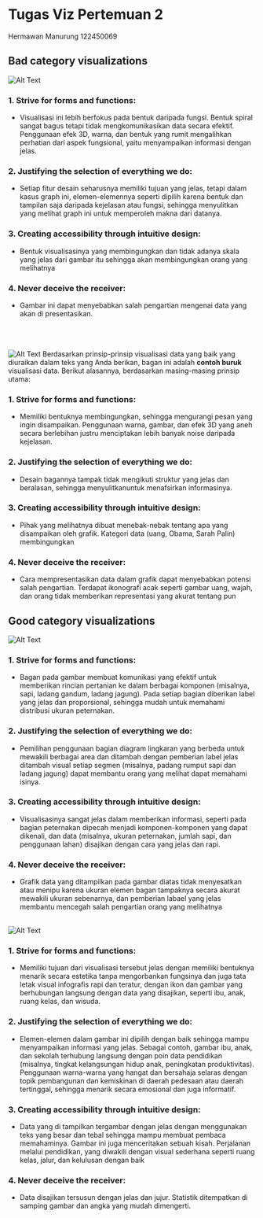 # Tugas Viz Pertemuan 2
Hermawan Manurung
122450069

## Bad category visualizations

![Alt Text](https://www.designyourway.net/diverse/2/wronginfo/59425686235.jpg)

### 1. **Strive for forms and functions**:
   - Visualisasi ini lebih berfokus pada bentuk daripada fungsi. Bentuk spiral sangat bagus tetapi tidak mengkomunikasikan data secara efektif. Penggunaan efek 3D, warna, dan bentuk yang rumit mengalihkan perhatian dari aspek fungsional, yaitu menyampaikan informasi dengan jelas.

### 2. **Justifying the selection of everything we do**:
   - Setiap fitur desain seharusnya memiliki tujuan yang jelas, tetapi dalam kasus graph ini, elemen-elemennya seperti dipilih karena bentuk dan tampilan saja daripada kejelasan atau fungsi, sehingga menyulitkan yang melihat graph ini untuk memperoleh makna dari datanya.

### 3. **Creating accessibility through intuitive design**:
   - Bentuk visualisasinya yang membingungkan dan tidak adanya skala yang jelas dari gambar itu sehingga akan membingungkan orang yang melihatnya
  
### 4. **Never deceive the receiver**:
   - Gambar ini dapat menyebabkan salah pengartian mengenai data yang akan di presentasikan.

\
\
\
![Alt Text](https://www.designyourway.net/diverse/2/wronginfo/60206656986.jpg)
Berdasarkan prinsip-prinsip visualisasi data yang baik yang diuraikan dalam teks yang Anda berikan, bagan ini adalah **contoh buruk** visualisasi data. Berikut alasannya, berdasarkan masing-masing prinsip utama:

### 1. **Strive for forms and functions**:
   - Memiliki bentuknya membingungkan, sehingga mengurangi pesan yang ingin disampaikan. Penggunaan warna, gambar, dan efek 3D yang aneh secara berlebihan justru menciptakan lebih banyak noise daripada kejelasan.

### 2. **Justifying the selection of everything we do**:
   - Desain bagannya tampak tidak mengikuti struktur yang jelas dan beralasan, sehingga menyulitkanuntuk menafsirkan informasinya.

### 3. **Creating accessibility through intuitive design**:
   - Pihak yang melihatnya dibuat menebak-nebak tentang apa yang disampaikan oleh grafik. Kategori data (uang, Obama, Sarah Palin) membingungkan

### 4. **Never deceive the receiver**:
   - Cara mempresentasikan data dalam grafik dapat menyebabkan potensi salah pengartian. Terdapat ikonografi acak seperti gambar uang, wajah, dan orang tidak memberikan representasi yang akurat tentang pun
   


## **Good category visualizations**
![Alt Text](https://i.pinimg.com/564x/16/11/35/161135fc664bfe3e880550985669b950.jpg)

### 1. **Strive for forms and functions**:
   - Bagan pada gambar membuat komunikasi yang efektif untuk memberikan rincian pertanian ke dalam berbagai komponen (misalnya, sapi, ladang gandum, ladang jagung). Pada setiap bagian diberikan label yang jelas dan proporsional, sehingga mudah untuk memahami distribusi ukuran peternakan.

### 2. **Justifying the selection of everything we do**:
   - Pemilihan penggunaan bagian diagram lingkaran yang berbeda untuk mewakili berbagai area dan ditambah dengan pemberian label jelas ditambah visual setiap segmen (misalnya, padang rumput sapi dan ladang jagung) dapat membantu orang yang melihat dapat memahami isinya.

### 3. **Creating accessibility through intuitive design**:
   - Visualisasinya sangat jelas dalam memberikan informasi, seperti pada bagian peternakan dipecah menjadi komponen-komponen yang dapat dikenali, dan data (misalnya, ukuran peternakan, jumlah sapi, dan penggunaan lahan) disajikan dengan cara yang jelas dan rapi.

### 4. **Never deceive the receiver**:
   - Grafik data yang ditampilkan pada gambar diatas tidak menyesatkan atau menipu karena ukuran elemen bagan tampaknya secara akurat mewakili ukuran sebenarnya, dan pemberian labael yang jelas  membantu mencegah salah pengartian orang yang melihatnya 

\
![Alt Text](https://i.pinimg.com/564x/02/a9/d1/02a9d1958d544117f00dfb440f399ac6.jpg)

### 1. **Strive for forms and functions**:
   - Memiliki tujuan dari visualisasi tersebut jelas dengan memiliki bentuknya menarik secara estetika tanpa mengorbankan fungsinya dan juga tata letak visual infografis rapi dan teratur, dengan ikon dan gambar yang berhubungan langsung dengan data yang disajikan, seperti ibu, anak, ruang kelas, dan wisuda.

### 2. **Justifying the selection of everything we do**:
   - Elemen-elemen dalam gambar ini dipilih dengan baik sehingga mampu menyampaikan informasi yang jelas. Sebagai contoh, gambar ibu, anak, dan sekolah terhubung langsung dengan poin data pendidikan (misalnya, tingkat kelangsungan hidup anak, peningkatan produktivitas). Penggunaan warna-warna yang hangat dan bersahaja selaras dengan topik pembangunan dan kemiskinan di daerah pedesaan atau daerah tertinggal, sehingga menarik secara emosional dan juga informatif.

### 3. **Creating accessibility through intuitive design**:
   - Data yang di tampilkan tergambar dengan jelas dengan menggunakan teks yang besar dan tebal sehingga mampu membuat pembaca memahaminya. Gambar ini juga  menceritakan sebuah kisah. Perjalanan melalui pendidikan, yang diwakili dengan visual sederhana seperti ruang kelas, jalur, dan kelulusan dengan baik

### 4. **Never deceive the receiver:**
   - Data disajikan tersusun dengan jelas dan jujur. Statistik ditempatkan di samping gambar dan angka yang mudah dimengerti. 